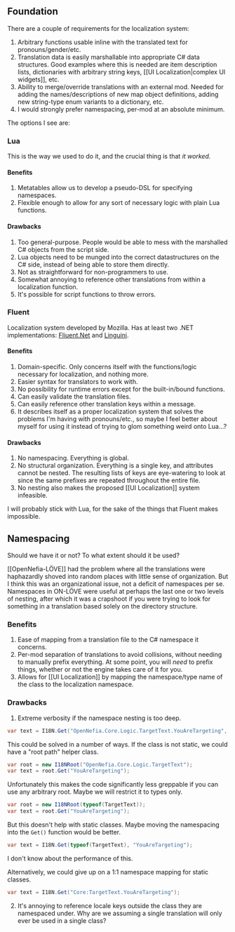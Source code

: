 ## Foundation

There are a couple of requirements for the localization system:

1. Arbitrary functions usable inline with the translated text for pronouns/gender/etc.
2. Translation data is easily marshallable into appropriate C# data structures. Good examples where this is needed are item description lists, dictionaries with arbitrary string keys, [[UI Localization|complex UI widgets]], etc.
3. Ability to merge/override translations with an external mod. Needed for adding the names/descriptions of new map object definitions, adding new string-type enum variants to a dictionary, etc.
4. I would strongly prefer namespacing, per-mod at an absolute minimum.

The options I see are:

### Lua

This is the way we used to do it, and the crucial thing is that *it worked.*

#### Benefits

1. Metatables allow us to develop a pseudo-DSL for specifying namespaces.
2. Flexible enough to allow for any sort of necessary logic with plain Lua functions.

#### Drawbacks

1. Too general-purpose. People would be able to mess with the marshalled C# objects from the script side.
2. Lua objects need to be munged into the correct datastructures on the C# side, instead of being able to store them directly.
3. Not as straightforward for non-programmers to use.
4. Somewhat annoying to reference other translations from within a localization function.
5. It's possible for script functions to throw errors.

### Fluent

Localization system developed by Mozilla. Has at least two .NET implementations: [Fliuent.Net](https://github.com/blushingpenguin/Fluent.Net) and [Linguini](https://github.com/Ygg01/Linguini).

####  Benefits

1. Domain-specific. Only concerns itself with the functions/logic necessary for localization, and nothing more.
2. Easier syntax for translators to work with. 
3. No possibility for runtime errors except for the built-in/bound functions.
4. Can easily validate the translation files.
5. Can easily reference other translation keys within a message.
6. It describes itself as a proper localization system that solves the problems I'm having with pronouns/etc., so maybe I feel better about myself for using it instead of trying to glom something weird onto Lua...?

#### Drawbacks

1. No namespacing. Everything is global.
2. No structural organization. Everything is a single key, and attributes cannot be nested. The resulting lists of keys are eye-watering to look at since the same prefixes are repeated throughout the entire file. 
3. No nesting also makes the proposed [[UI Localization]] system infeasible.

I will probably stick with Lua, for the sake of the things that Fluent makes impossible.

## Namespacing

Should we have it or not? To what extent should it be used?

[[OpenNefia-LÖVE]] had the problem where all the translations were haphazardly shoved into random places with little sense of organization. But I think this was an organizational issue, not a deficit of namespaces per se. Namespaces in ON-LÖVE were useful at perhaps the last one or two levels of nesting, after which it was a crapshoot if you were trying to look for something in a translation based solely on the directory structure.

### Benefits

1. Ease of mapping from a translation file to the C# namespace it concerns.
2. Per-mod separation of translations to avoid collisions, without needing to manually prefix everything. At some point, you will *need* to prefix things, whether or not the engine takes care of it for you.
3. Allows for [[UI Localization]] by mapping the namespace/type name of the class to the localization namespace.

### Drawbacks

1. Extreme verbosity if the namespace nesting is too deep.

```csharp
var text = I18N.Get("OpenNefia.Core.Logic.TargetText.YouAreTargeting", Current.Player);
```

This could be solved in a number of ways. If the class is not static, we could have a "root path" helper class.

```csharp
var root = new I18NRoot("OpenNefia.Core.Logic.TargetText");
var text = root.Get("YouAreTargeting");
```

Unfortunately this makes the code significantly less greppable if you can use any arbitrary root. Maybe we will restrict it to types only.

```csharp
var root = new I18NRoot(typeof(TargetText));
var text = root.Get("YouAreTargeting");
```

But this doesn't help with static classes. Maybe moving the namespacing into the `Get()` function would be better.

```csharp
var text = I18N.Get(typeof(TargetText), "YouAreTargeting");
```

I don't know about the performance of this.

Alternatively, we could give up on a 1:1 namespace mapping for static classes.

```csharp
var text = I18N.Get("Core:TargetText.YouAreTargeting");
```

2. It's annoying to reference locale keys outside the class they are namespaced under. Why are we assuming a single translation will only ever be used in a single class?
